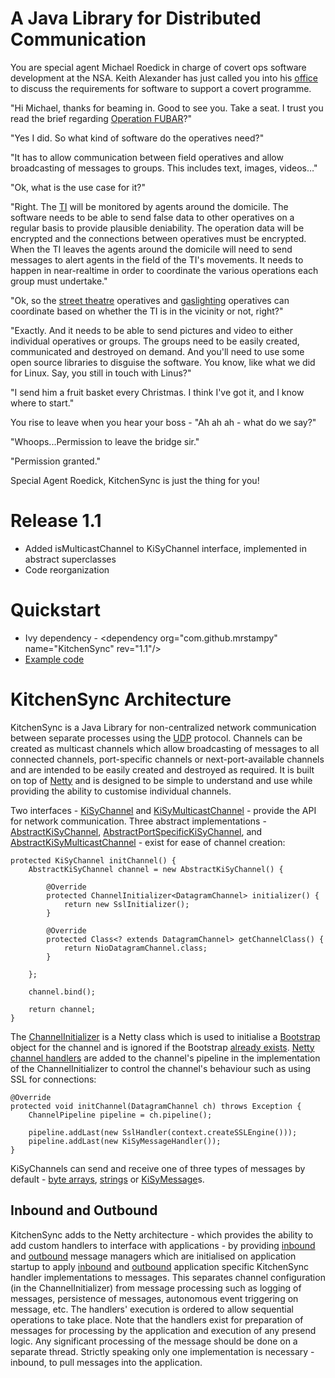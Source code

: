 # A Java Library for Distributed Communication

You are special agent Michael Roedick in charge of covert ops software development at the NSA.  Keith Alexander has just called you into his [office](http://www.businessinsider.com.au/the-us-army-star-trek-command-center-2013-9) to discuss the requirements for software to support a covert programme.

"Hi Michael, thanks for beaming in.  Good to see you.  Take a seat.  I trust you read the brief regarding [Operation FUBAR](http://www.urbandictionary.com/define.php?term=gang%20stalking)?"

"Yes I did.  So what kind of software do the operatives need?"

"It has to allow communication between field operatives and allow broadcasting of messages to groups.  This includes text, images, videos…"

"Ok, what is the use case for it?"

"Right. The [TI](http://www.urbandictionary.com/define.php?term=targeted%20individual) will be monitored by agents around the domicile.  The software needs to be able to send false data to other operatives on a regular basis to provide plausible deniability.  The operation data will be encrypted and the connections between operatives must be encrypted.   When the TI leaves the agents around the domicile will need to send messages to alert agents in the field of the TI's movements. It needs to happen in near-realtime in order to coordinate the various operations each group must undertake."

"Ok, so the [street theatre](http://www.urbandictionary.com/define.php?term=street%20theater) operatives and [gaslighting](http://www.urbandictionary.com/define.php?term=Gaslighting) operatives can coordinate based on whether the TI is in the vicinity or not, right?"

"Exactly.  And it needs to be able to send pictures and video to either individual operatives or groups.  The groups need to be easily created, communicated and destroyed on demand.  And you'll need to use some open source libraries to disguise the software.  You know, like what we did for Linux.  Say, you still in touch with Linus?"

"I send him a fruit basket every Christmas.  I think I've got it, and I know where to start."

You rise to leave when you hear your boss - "Ah ah ah - what do we say?"

"Whoops...Permission to leave the bridge sir."

"Permission granted."

Special Agent Roedick, KitchenSync is just the thing for you!

# Release 1.1

* Added isMulticastChannel to KiSyChannel interface, implemented in abstract superclasses
* Code reorganization

# Quickstart

* Ivy dependency - &lt;dependency org="com.github.mrstampy" name="KitchenSync" rev="1.1"/&gt;
* [Example code](https://github.com/mrstampy/KitchenSync/tree/master/KitchenSync/test/com/github/mrstampy/kitchensync/test)

# KitchenSync Architecture

KitchenSync is a Java Library for non-centralized network communication between separate processes using the [UDP](http://en.wikipedia.org/wiki/User_Datagram_Protocol) protocol.  Channels can be created as multicast channels which allow broadcasting of messages to all connected channels, port-specific channels or next-port-available channels and are intended to be easily created and destroyed as required. It is built on top of [Netty](http://netty.io) and is designed to be simple to understand and use while providing the ability to customise individual channels.  

Two interfaces - [KiSyChannel](https://github.com/mrstampy/KitchenSync/blob/master/KitchenSync/src/com/github/mrstampy/kitchensync/netty/channel/KiSyChannel.java) and [KiSyMulticastChannel](https://github.com/mrstampy/KitchenSync/blob/master/KitchenSync/src/com/github/mrstampy/kitchensync/netty/channel/KiSyMulticastChannel.java) - provide the API for network communication.  Three abstract implementations - [AbstractKiSyChannel](https://github.com/mrstampy/KitchenSync/blob/master/KitchenSync/src/com/github/mrstampy/kitchensync/netty/channel/AbstractKiSyChannel.java), [AbstractPortSpecificKiSyChannel](https://github.com/mrstampy/KitchenSync/blob/master/KitchenSync/src/com/github/mrstampy/kitchensync/netty/channel/AbstractPortSpecificKiSyChannel.java), and [AbstractKiSyMulticastChannel](https://github.com/mrstampy/KitchenSync/blob/master/KitchenSync/src/com/github/mrstampy/kitchensync/netty/channel/AbstractKiSyMulticastChannel.java) - exist for ease of channel creation:

	protected KiSyChannel initChannel() {
		AbstractKiSyChannel channel = new AbstractKiSyChannel() {

			@Override
			protected ChannelInitializer<DatagramChannel> initializer() {
				return new SslInitializer();
			}

			@Override
			protected Class<? extends DatagramChannel> getChannelClass() {
				return NioDatagramChannel.class;
			}

		};

		channel.bind();

		return channel;
	}

The [ChannelInitializer](http://netty.io/4.0/api/io/netty/channel/ChannelInitializer.html) is a Netty class which is used to initialise a [Bootstrap](http://netty.io/4.0/api/io/netty/bootstrap/Bootstrap.html) object for the channel and is ignored if the Bootstrap [already exists](https://github.com/mrstampy/KitchenSync/blob/master/KitchenSync/src/com/github/mrstampy/kitchensync/netty/channel/DefaultChannelRegistry.java).  [Netty channel handlers](http://netty.io/4.0/api/io/netty/channel/ChannelHandler.html) are added to the channel's pipeline in the implementation of the ChannelInitializer to control the channel's behaviour such as using SSL for connections:

	@Override
	protected void initChannel(DatagramChannel ch) throws Exception {
		ChannelPipeline pipeline = ch.pipeline();

		pipeline.addLast(new SslHandler(context.createSSLEngine()));
		pipeline.addLast(new KiSyMessageHandler());
	}

KiSyChannels can send and receive one of three types of messages by default - [byte arrays](https://github.com/mrstampy/KitchenSync/blob/master/KitchenSync/src/com/github/mrstampy/kitchensync/netty/channel/initializer/ByteArrayMessageInitializer.java), [strings](https://github.com/mrstampy/KitchenSync/blob/master/KitchenSync/src/com/github/mrstampy/kitchensync/netty/channel/initializer/StringMessageInitializer.java) or [KiSyMessage](https://github.com/mrstampy/KitchenSync/blob/master/KitchenSync/src/com/github/mrstampy/kitchensync/netty/channel/initializer/KiSyMessageInitializer.java)s.

## Inbound and Outbound

KitchenSync adds to the Netty architecture - which provides the ability to add custom handlers to interface with applications - by providing [inbound](https://github.com/mrstampy/KitchenSync/blob/master/KitchenSync/src/com/github/mrstampy/kitchensync/message/inbound/KiSyInboundMessageManager.java) and [outbound](https://github.com/mrstampy/KitchenSync/blob/master/KitchenSync/src/com/github/mrstampy/kitchensync/message/outbound/KiSyOutboundMessageManager.java) message managers which are initialised on application startup to apply [inbound](https://github.com/mrstampy/KitchenSync/blob/master/KitchenSync/src/com/github/mrstampy/kitchensync/message/inbound/KiSyInboundMesssageHandler.java) and [outbound](https://github.com/mrstampy/KitchenSync/blob/master/KitchenSync/src/com/github/mrstampy/kitchensync/message/outbound/KiSyOutboundMessageHandler.java) application specific KitchenSync handler implementations to messages.  This separates channel configuration (in the ChannelInitializer) from message processing such as logging of messages, persistence of messages, autonomous event triggering on message, etc.  The handlers' execution is ordered to allow sequential operations to take place.  Note that the handlers exist for preparation of messages for processing by the application and execution of any presend logic.  Any significant processing of the message should be done on a separate thread.  Strictly speaking only one implementation is necessary - inbound, to pull messages into the application.


